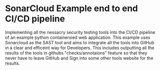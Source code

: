 # SonarCloud Example end to end CI/CD pipeline

Implementing all the nessacry security testing tools into the CI/CD pipeline of an example python containersied web application. This example uses Sonarcloud as the SAST tool and aims to integrate all the tools into GitHub in a clear and efficeint way for Developers. This includes outputting all the results of the tools in githubs "checks/annotaions" feature so that they never have to leave GitHub and Sign into some other tools website for the results.  

